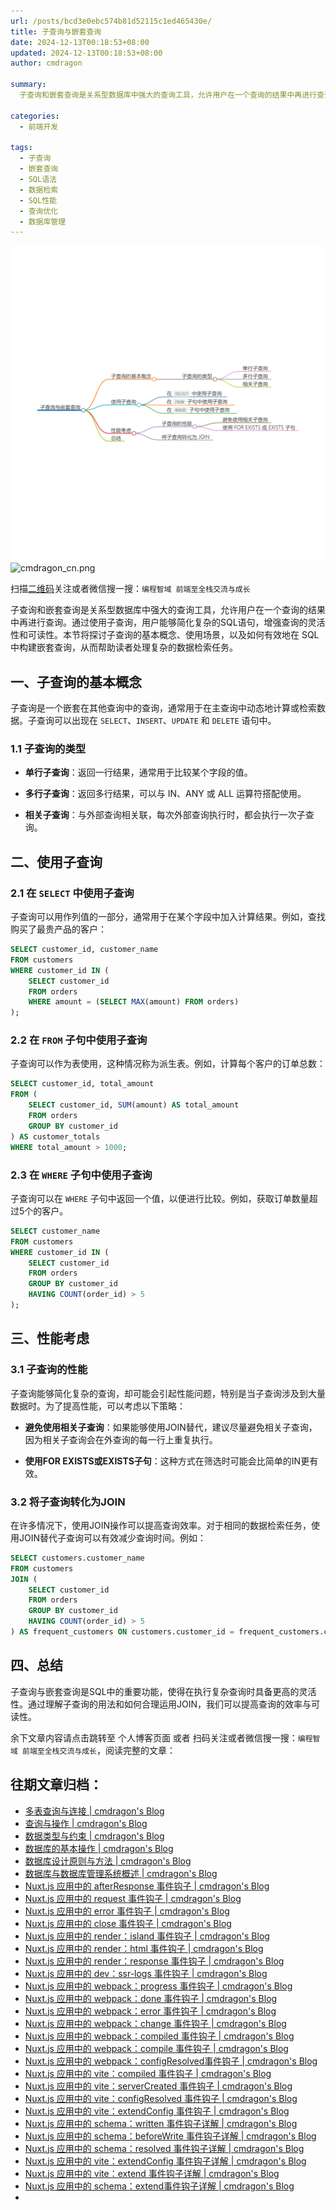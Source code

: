 ```yaml
---
url: /posts/bcd3e0ebc574b81d52115c1ed465430e/
title: 子查询与嵌套查询
date: 2024-12-13T00:18:53+08:00
updated: 2024-12-13T00:18:53+08:00
author: cmdragon

summary:
  子查询和嵌套查询是关系型数据库中强大的查询工具，允许用户在一个查询的结果中再进行查询。通过使用子查询，用户能够简化复杂的SQL语句，增强查询的灵活性和可读性。本节将探讨子查询的基本概念、使用场景，以及如何有效地在 SQL 中构建嵌套查询，从而帮助读者处理复杂的数据检索任务。

categories:
  - 前端开发

tags:
  - 子查询
  - 嵌套查询
  - SQL语法
  - 数据检索
  - SQL性能
  - 查询优化
  - 数据库管理
---
```


<img src="/images/2024_12_13 19_48_04.png" title="2024_12_13 19_48_04.png" alt="2024_12_13 19_48_04.png"/>

<img src="https://api2.cmdragon.cn/upload/cmder/20250304_012821924.jpg" title="cmdragon_cn.png" alt="cmdragon_cn.png"/>


扫描[二维码](https://api2.cmdragon.cn/upload/cmder/20250304_012821924.jpg)关注或者微信搜一搜：`编程智域 前端至全栈交流与成长`



子查询和嵌套查询是关系型数据库中强大的查询工具，允许用户在一个查询的结果中再进行查询。通过使用子查询，用户能够简化复杂的SQL语句，增强查询的灵活性和可读性。本节将探讨子查询的基本概念、使用场景，以及如何有效地在 SQL 中构建嵌套查询，从而帮助读者处理复杂的数据检索任务。



## 一、子查询的基本概念

子查询是一个嵌套在其他查询中的查询，通常用于在主查询中动态地计算或检索数据。子查询可以出现在 `SELECT`、`INSERT`、`UPDATE` 和 `DELETE` 语句中。

### 1.1 子查询的类型

- **单行子查询**：返回一行结果，通常用于比较某个字段的值。
  
- **多行子查询**：返回多行结果，可以与 IN、ANY 或 ALL 运算符搭配使用。
  
- **相关子查询**：与外部查询相关联，每次外部查询执行时，都会执行一次子查询。

## 二、使用子查询

### 2.1 在 `SELECT` 中使用子查询

子查询可以用作列值的一部分，通常用于在某个字段中加入计算结果。例如，查找购买了最贵产品的客户：

```sql
SELECT customer_id, customer_name
FROM customers
WHERE customer_id IN (
    SELECT customer_id
    FROM orders
    WHERE amount = (SELECT MAX(amount) FROM orders)
);
```

### 2.2 在 `FROM` 子句中使用子查询

子查询可以作为表使用，这种情况称为派生表。例如，计算每个客户的订单总数：

```sql
SELECT customer_id, total_amount
FROM (
    SELECT customer_id, SUM(amount) AS total_amount
    FROM orders
    GROUP BY customer_id
) AS customer_totals
WHERE total_amount > 1000;
```

### 2.3 在 `WHERE` 子句中使用子查询

子查询可以在 `WHERE` 子句中返回一个值，以便进行比较。例如，获取订单数量超过5个的客户。

```sql
SELECT customer_name
FROM customers
WHERE customer_id IN (
    SELECT customer_id
    FROM orders
    GROUP BY customer_id
    HAVING COUNT(order_id) > 5
);
```

## 三、性能考虑

### 3.1 子查询的性能

子查询能够简化复杂的查询，却可能会引起性能问题，特别是当子查询涉及到大量数据时。为了提高性能，可以考虑以下策略：

- **避免使用相关子查询**：如果能够使用JOIN替代，建议尽量避免相关子查询，因为相关子查询会在外查询的每一行上重复执行。
  
- **使用FOR EXISTS或EXISTS子句**：这种方式在筛选时可能会比简单的IN更有效。

### 3.2 将子查询转化为JOIN

在许多情况下，使用JOIN操作可以提高查询效率。对于相同的数据检索任务，使用JOIN替代子查询可以有效减少查询时间。例如：

```sql
SELECT customers.customer_name
FROM customers
JOIN (
    SELECT customer_id
    FROM orders
    GROUP BY customer_id
    HAVING COUNT(order_id) > 5
) AS frequent_customers ON customers.customer_id = frequent_customers.customer_id;
```

## 四、总结

子查询与嵌套查询是SQL中的重要功能，使得在执行复杂查询时具备更高的灵活性。通过理解子查询的用法和如何合理运用JOIN，我们可以提高查询的效率与可读性。

余下文章内容请点击跳转至 个人博客页面 或者 扫码关注或者微信搜一搜：`编程智域 前端至全栈交流与成长`，阅读完整的文章：

## 往期文章归档：

- [多表查询与连接 | cmdragon's Blog](https://blog.cmdragon.cn/posts/c519449fd08619f38f836ac7e9d21a61/)
- [查询与操作 | cmdragon's Blog](https://blog.cmdragon.cn/posts/b60d658ecf76bd9c3f3d3a7b5a158e73/)
- [数据类型与约束 | cmdragon's Blog](https://blog.cmdragon.cn/posts/a35131ef884098e57ab3d003271122ae/)
- [数据库的基本操作 | cmdragon's Blog](https://blog.cmdragon.cn/posts/52871e67360d4f6882d13086749f02dc/)
- [数据库设计原则与方法 | cmdragon's Blog](https://blog.cmdragon.cn/posts/0857c93758c59bc14ebc46611d81358f/)
- [数据库与数据库管理系统概述 | cmdragon's Blog](https://blog.cmdragon.cn/posts/495759d2b2ea6ec77f578da7b4bb69b5/)
- [Nuxt.js 应用中的 afterResponse 事件钩子 | cmdragon's Blog](https://blog.cmdragon.cn/posts/0099146574320c07d4d7bae1b6b526e4/)
- [Nuxt.js 应用中的 request 事件钩子 | cmdragon's Blog](https://blog.cmdragon.cn/posts/d821e2e0d8af1f6e0a02aa2f6cddf24e/)
- [Nuxt.js 应用中的 error 事件钩子 | cmdragon's Blog](https://blog.cmdragon.cn/posts/759227261e4312110b135b98dc240788/)
- [Nuxt.js 应用中的 close 事件钩子 | cmdragon's Blog](https://blog.cmdragon.cn/posts/0b73d77cbbe52c67c56d4a15a499885e/)
- [Nuxt.js 应用中的 render：island 事件钩子 | cmdragon's Blog](https://blog.cmdragon.cn/posts/a788981a66c14c5edd407545ac29b6ee/)
- [Nuxt.js 应用中的 render：html 事件钩子 | cmdragon's Blog](https://blog.cmdragon.cn/posts/e2e4ffc078733570a7b98d6f0dd9ea13/)
- [Nuxt.js 应用中的 render：response 事件钩子 | cmdragon's Blog](https://blog.cmdragon.cn/posts/b12508be9c4fb6b8f0499948ecd68ad9/)
- [Nuxt.js 应用中的 dev：ssr-logs 事件钩子 | cmdragon's Blog](https://blog.cmdragon.cn/posts/ef86af3b9be34b11d75fa32951b147bd/)
- [Nuxt.js 应用中的 webpack：progress 事件钩子 | cmdragon's Blog](https://blog.cmdragon.cn/posts/47b46cd0c184932afc8428cccb2e3bc8/)
- [Nuxt.js 应用中的 webpack：done 事件钩子 | cmdragon's Blog](https://blog.cmdragon.cn/posts/4d17f3c1bc0c28b6f117688edab9cd9a/)
- [Nuxt.js 应用中的 webpack：error 事件钩子 | cmdragon's Blog](https://blog.cmdragon.cn/posts/8de760bec83aa6eedb15a70959e37ac5/)
- [Nuxt.js 应用中的 webpack：change 事件钩子 | cmdragon's Blog](https://blog.cmdragon.cn/posts/871f2adb90d3346f48ea362ee434cee3/)
- [Nuxt.js 应用中的 webpack：compiled 事件钩子 | cmdragon's Blog](https://blog.cmdragon.cn/posts/077a6b701325cff54c081bf5946d5477/)
- [Nuxt.js 应用中的 webpack：compile 事件钩子 | cmdragon's Blog](https://blog.cmdragon.cn/posts/375bd210d2c7634b026886f4fd5e7ff0/)
- [Nuxt.js 应用中的 webpack：configResolved事件钩子 | cmdragon's Blog](https://blog.cmdragon.cn/posts/c9d5ec8a241258b72058270c7c4a22e5/)
- [Nuxt.js 应用中的 vite：compiled 事件钩子 | cmdragon's Blog](https://blog.cmdragon.cn/posts/6dd7282f615a7b4b910a0e0fe71c9882/)
- [Nuxt.js 应用中的 vite：serverCreated 事件钩子 | cmdragon's Blog](https://blog.cmdragon.cn/posts/29cac3fa837d4b767f01a77d6adc60e1/)
- [Nuxt.js 应用中的 vite：configResolved 事件钩子 | cmdragon's Blog](https://blog.cmdragon.cn/posts/2d9f94579481d38e0e9a7569cdfc31cb/)
- [Nuxt.js 应用中的 vite：extendConfig 事件钩子 | cmdragon's Blog](https://blog.cmdragon.cn/posts/6bbb5474e945ea9d9a79c6cfcb6ec585/)
- [Nuxt.js 应用中的 schema：written 事件钩子详解 | cmdragon's Blog](https://blog.cmdragon.cn/posts/bbc449caa5e31f1084aed152323c2758/)
- [Nuxt.js 应用中的 schema：beforeWrite 事件钩子详解 | cmdragon's Blog](https://blog.cmdragon.cn/posts/9303f1529d95797ca3241f21e2fbc34d/)
- [Nuxt.js 应用中的 schema：resolved 事件钩子详解 | cmdragon's Blog](https://blog.cmdragon.cn/posts/0a60978d2ce7bbcd5b86f9de0e5c99e2/)
- [Nuxt.js 应用中的 vite：extendConfig 事件钩子详解 | cmdragon's Blog](https://blog.cmdragon.cn/posts/7f2f4ee1ef433b4a19daa99da7bd9f07/)
- [Nuxt.js 应用中的 vite：extend 事件钩子详解 | cmdragon's Blog](https://blog.cmdragon.cn/posts/cdba81aa5bb32dcc233a8bd29adee923/)
- [Nuxt.js 应用中的 schema：extend事件钩子详解 | cmdragon's Blog](https://blog.cmdragon.cn/posts/b1d6a0b2258a699dc8415d298eecab45/)
-

